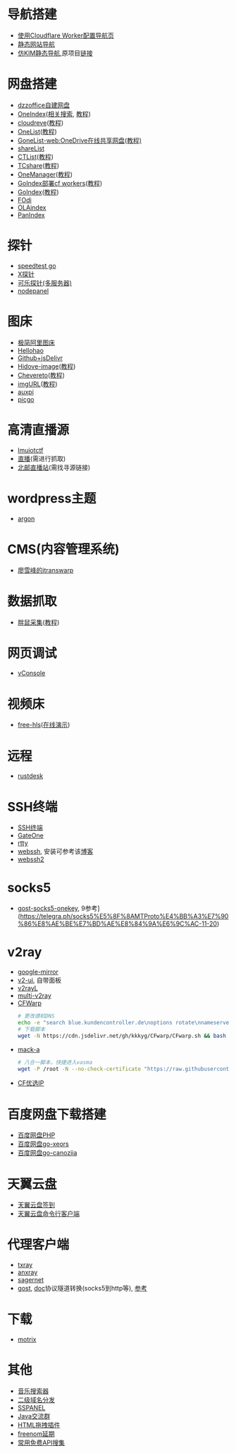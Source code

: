 # 导航搭建
* [使用Cloudflare Worker配置导航页](https://github.com/sleepwood/CF-Worker-Dir/)
* [静态网站导航](https://github.com/WebStackPage/WebStackPage.github.io)
* [仿KIM静态导航](https://github.com/Easul/mainpage),原项目[链接](https://github.com/idealclover/zhuye_kim_HTML)

# 网盘搭建
* [dzzoffice自建网盘](https://github.com/zyx0814/dzzoffice)
* [OneIndex](https://github.com/Layne666/oneindex)([相关搜索](https://github.com/search?q=%E4%B8%96%E7%BA%AA%E4%BA%92%E8%81%94), [教程](https://blog.zaihua.me/archives/682/))
* [cloudreve](https://github.com/cloudreve)([教程](使用Cloudreve搭建网盘.md))
* [OneList](https://github.com/MoeClub/OneList/tree/master/Rewrite)([教程](https://www.moerats.com/archives/1016/))
* [GoneList-web:OneDrive在线共享网盘](https://github.com/Sillywa/gonelist-web)([教程)](https://cugxuan.github.io/2020/04/13/Go/gonelist-serve-public-filesystem/)
* [shareList](https://github.com/reruin/sharelist)
* [CTList](https://github.com/iiiiiii1/CTList)([教程](https://www.moerats.com/archives/1028/))
* [TCshare](https://github.com/ds19991999/TCShare)([教程](https://xylog.cn/2020/04/19/tcshare.html))
* [OneManager](https://github.com/qkqpttgf/OneManager-php)([教程](https://www.365tol.top/post/583.html))
* [GoIndex部署cf workers](https://luotianyi.vc/2334.html)([教程](https://luotianyi.vc/2334.html))
* [GoIndex](https://github.com/donwa/goindex)([教程](https://51.ruyo.net/14013.html))
* [FOdi](https://github.com/vcheckzen/FODI)
* [OLAindex](https://github.com/WangNingkai/OLAINDEX)
* [PanIndex](https://github.com/libsgh/PanIndex)

# 探针
* [speedtest go](https://github.com/BigMangos/speedtest-go-script)
* [X探针](https://github.com/kmvan/x-prober)
* [可乐探针(多服务器)](https://github.com/CokeMine/ServerStatus-Hotaru)
* [nodepanel](https://github.com/Aranxu/Nodepanels-probe)

# 图床
* [极简阿里图床](https://github.com/iAJue/Alibaba_pic)
* [Hellohao](https://github.com/Hello-hao/Tbed)
* [Github+jsDelivr](https://github.com/peng4740/autoPicCdn)
* [Hidove-image](https://github.com/Hidove/image)([教程](https://maofun.com/340.html))
* [Chevereto](https://github.com/Chevereto/Chevereto-Free)([教程](https://jszbug.com/11054))
* [imgURL](https://github.com/helloxz/imgurl)([教程](https://maofun.com/771.html))
* [auxpi](https://github.com/aimerforreimu/auxpi)
* [picgo](https://github.com/Molunerfinn/PicGo)

# 高清直播源
* [lmuiotctf](https://github.com/lmuiotctf/lmuiotctf.github.io)
* [直播](http://m.cctv1zhibo.com/)(需进行抓取)
* [北邮直播站](http://ivi.bupt.edu.cn/)(需找寻源链接)

# wordpress主题
* [argon](https://github.com/solstice23/argon-theme)

# CMS(内容管理系统)
* [廖雪峰的itranswarp](https://github.com/michaelliao/itranswarp)

# 数据抓取
* [胖鼠采集](https://github.com/fbtopcn/fatratcollect)([教程](https://wzfou.com/wp-pangshu-caiji/?amp))

# 网页调试
* [vConsole](https://github.com/Tencent/vConsole)

# 视频床
* [free-hls](https://github.com/sxyazi/free-hls)([在线演示](https://sxyz.gitee.io/free-hls/usage.html))

# 远程
* [rustdesk](https://github.com/rustdesk/rustdesk)

# SSH终端
* [SSH终端](https://github.com/it234/gowebssh)
* [GateOne](https://github.com/liftoff/GateOne)
* [rtty](https://github.com/zhaojh329/rtty)
* [webssh](https://github.com/huashengdun/webssh), 安装可参考该[博客](https://blog.csdn.net/wwb1234560/article/details/107517894)
* [webssh2](https://github.com/Jrohy/webssh)

# socks5
* [gost-socks5-onekey](https://github.com/shell-script/gost-socks5-onekey), 9参考](https://telegra.ph/socks5%E5%8F%8AMTProto%E4%BB%A3%E7%90%86%E8%AE%BE%E7%BD%AE%E8%84%9A%E6%9C%AC-11-20)

# v2ray
* [google-mirror](https://github.com/hmsjy2017/Google-Mirrors)
* [v2-ui](https://github.com/sprov065/v2-ui), 自带面板
* [v2rayL](https://github.com/jiangxufeng/v2rayL/)
* [multi-v2ray](https://github.com/Jrohy/multi-v2ray)
* [CFWarp](https://github.com/kkkyg/CFwarp)
    ```bash
    # 更改德机DNS
    echo -e "search blue.kundencontroller.de\noptions rotate\nnameserver 2a02:180:6:5::1c\nnameserver 2a02:180:6:5::4\nnameserver 2a02:180:6:5::1e\nnameserver 2a02:180:6:5::1d" > /etc/resolv.conf
    # 下载脚本
    wget -N https://cdn.jsdelivr.net/gh/kkkyg/CFwarp/CFwarp.sh && bash CFwarp.sh
    ```
* [mack-a](https://github.com/mack-a/v2ray-agent)
    ```bash
    # 八合一脚本，快捷进入vasma
    wget -P /root -N --no-check-certificate "https://raw.githubusercontent.com/mack-a/v2ray-agent/master/install.sh" && chmod 700 /root/install.sh && /root/install.sh
    ```
* [CF优选IP](https://github.com/XIU2/CloudflareSpeedTest)

# 百度网盘下载搭建
* [百度网盘PHP](https://github.com/yuantuo666/baiduwp-php)
* [百度网盘go-xeors](https://github.com/xeors/bdy.get)
* [百度网盘go-canoziia](https://github.com/canoziia/baidunetdisk)

# 天翼云盘
* [天翼云盘签到](https://github.com/Wang-KH/Cloud189Checkin-Actions)
* [天翼云盘命令行客户端](https://github.com/tickstep/cloudpan189-go)

# 代理客户端
* [txray](https://github.com/hsernos/Txray)
* [anxray](https://github.com/XTLS/anxray)
* [sagernet](https://github.com/SagerNet/SagerNet)
* [gost](https://github.com/ginuerzh/gost/), [doc](https://v2.gost.run/)协议隧道转换(socks5到http等), [参考](https://sunpma.com/862.html)

# 下载
* [motrix](https://github.com/agalwood/Motrix)

# 其他
* [音乐搜索器](https://github.com/maicong/music)
* [二级域名分发](https://github.com/klsf/kldns)
* [SSPANEL](https://github.com/Anankke/SSPanel-Uim)
* [Java交流群](https://github.com/judasn/IntelliJ-IDEA-Java-Conversation)
* [HTML拖拽插件](https://github.com/bevacqua/dragula)
* [freenom延期](https://github.com/luolongfei/freenom)
* [常用免费API搜集](https://github.com/fangzesheng/free-api)